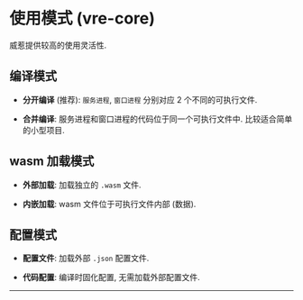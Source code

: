 # 使用模式 (vre-core)

威惹提供较高的使用灵活性.


## 编译模式

+ **分开编译** (推荐):
  `服务进程`, `窗口进程` 分别对应 2 个不同的可执行文件.

+ **合并编译**:
  服务进程和窗口进程的代码位于同一个可执行文件中.
  比较适合简单的小型项目.


## wasm 加载模式

+ **外部加载**: 加载独立的 `.wasm` 文件.

+ **内嵌加载**: wasm 文件位于可执行文件内部 (数据).


## 配置模式

+ **配置文件**: 加载外部 `.json` 配置文件.

+ **代码配置**: 编译时固化配置, 无需加载外部配置文件.


----
